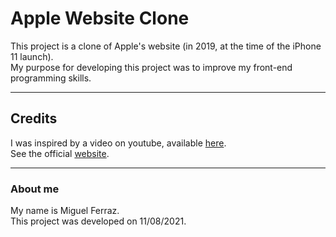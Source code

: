 # Apple Website Clone

This project is a clone of Apple's website (in 2019, at the time of the iPhone 11 launch). <br>
My purpose for developing this project was to improve my front-end programming skills.

---
## Credits
I was inspired by a video on youtube, available [here](https://www.youtube.com/watch?v=DEpF1nNz1l0&t=843s).<br>
See the official [website](https://www.apple.com/).

---
### About me
My name is Miguel Ferraz.<br>
This project was developed on 11/08/2021.
